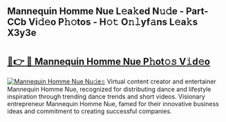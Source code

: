 ## Mannequin Homme Nue L𝚎a𝚔ed N𝚞𝚍e - Part-CCb Vi𝚍𝚎o P𝚑𝚘tos - H𝚘𝚝 O𝚗𝚕yf𝚊ns L𝚎a𝚔s X3y3e

# <h2><a href="http://kf4i6j.oniu.top/?m=Mannequin+Homme+Nue">🔗👉 🔴 Mannequin Homme Nue P𝚑ot𝚘𝚜 V𝚒d𝚎o</a></h2>

[![Mannequin Homme Nue Nu𝚍e𝚜](https://i.imgur.com/0qMVB7G.gif)](http://kf4i6j.oniu.top/?m=Mannequin+Homme+Nue)
Virtual content creator and entertainer Mannequin Homme Nue, recognized for distributing dance and lifestyle inspiration through trending dance trends and short videos. Visionary entrepreneur Mannequin Homme Nue, famed for their innovative business ideas and commitment to creating successful companies.  
